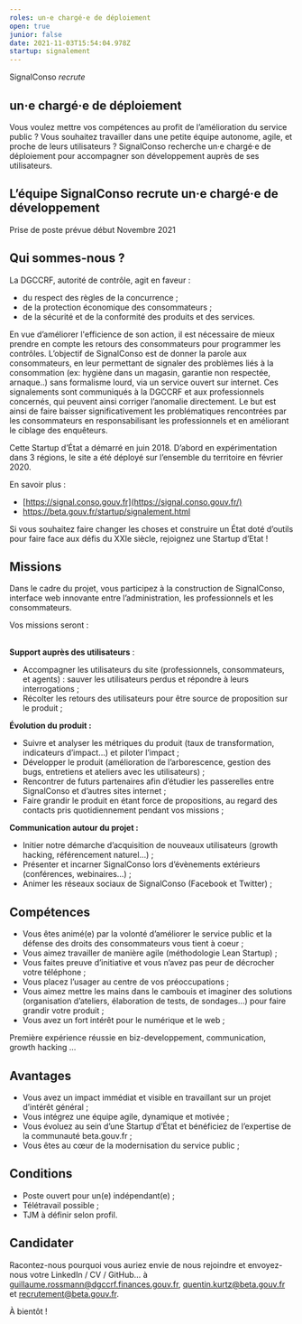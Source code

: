 ```yaml
---
roles: un·e chargé·e de déploiement
open: true
junior: false
date: 2021-11-03T15:54:04.978Z
startup: signalement
---
```

SignalConso *recrute*

## un·e chargé·e de déploiement

Vous voulez mettre vos compétences au profit de l’amélioration du service public ? Vous souhaitez travailler dans une petite équipe autonome, agile, et proche de leurs utilisateurs ? SignalConso recherche un·e chargé·e de déploiement pour accompagner son développement auprès de ses utilisateurs.

## L’équipe SignalConso recrute un·e chargé·e de développement

Prise de poste prévue début Novembre 2021

## Qui sommes-nous ?

La DGCCRF, autorité de contrôle, agit en faveur :

* du respect des règles de la concurrence ;
* de la protection économique des consommateurs ;
* de la sécurité et de la conformité des produits et des services.

En vue d’améliorer l'efficience de son action, il est nécessaire de mieux prendre en compte les retours des consommateurs pour programmer les contrôles. L’objectif de SignalConso est de donner la parole aux consommateurs, en leur permettant de signaler des problèmes liés à la consommation (ex: hygiène dans un magasin, garantie non respectée, arnaque..) sans formalisme lourd, via un service ouvert sur internet. Ces signalements sont communiqués à la DGCCRF et aux professionnels concernés, qui peuvent ainsi corriger l’anomalie directement. Le but est ainsi de faire baisser significativement les problématiques rencontrées par les consommateurs en responsabilisant les professionnels et en améliorant le ciblage des enquêteurs.

Cette Startup d’État a démarré en juin 2018. D’abord en expérimentation dans 3 régions, le site a été déployé sur l’ensemble du territoire en février 2020.

En savoir plus :

* [https://signal.conso.gouv.fr](https://signal.conso.gouv.fr/)
* <https://beta.gouv.fr/startup/signalement.html>

Si vous souhaitez faire changer les choses et construire un État doté d’outils pour faire face aux défis du XXIe siècle, rejoignez une Startup d’Etat !

## Missions

Dans le cadre du projet, vous participez à la construction de SignalConso, interface web innovante entre l’administration, les professionnels et les consommateurs.

Vos missions seront :

\
**Support auprès des utilisateurs** :

* Accompagner les utilisateurs du site (professionnels, consommateurs, et agents) : sauver les utilisateurs perdus et répondre à leurs interrogations ;
* Récolter les retours des utilisateurs pour être source de proposition sur le produit ;

**Évolution du produit :**

* Suivre et analyser les métriques du produit (taux de transformation, indicateurs d’impact…) et piloter l’impact ;
* Développer le produit (amélioration de l’arborescence, gestion des bugs, entretiens et ateliers avec les utilisateurs) ;
* Rencontrer de futurs partenaires afin d’étudier les passerelles entre SignalConso et d’autres sites internet ;
* Faire grandir le produit en étant force de propositions, au regard des contacts pris quotidiennement pendant vos missions ;

**Communication autour du projet :**

* Initier notre démarche d’acquisition de nouveaux utilisateurs (growth hacking, référencement naturel…) ;
* Présenter et incarner SignalConso lors d’évènements extérieurs (conférences, webinaires…) ;
* Animer les réseaux sociaux de SignalConso (Facebook et Twitter) ;



## Compétences

* Vous êtes animé(e) par la volonté d’améliorer le service public et la défense des droits des consommateurs vous tient à coeur ;
* Vous aimez travailler de manière agile (méthodologie Lean Startup) ;
* Vous faites preuve d’initiative et vous n’avez pas peur de décrocher votre téléphone ;
* Vous placez l’usager au centre de vos préoccupations ;
* Vous aimez mettre les mains dans le cambouis et imaginer des solutions (organisation d’ateliers, élaboration de tests, de sondages…) pour faire grandir votre produit ;
* Vous avez un fort intérêt pour le numérique et le web ;

Première expérience réussie en biz-developpement, communication, growth hacking …



## Avantages

* Vous avez un impact immédiat et visible en travaillant sur un projet d’intérêt général ;
* Vous intégrez une équipe agile, dynamique et motivée ;
* Vous évoluez au sein d’une Startup d’État et bénéficiez de l’expertise de la communauté beta.gouv.fr ;
* Vous êtes au cœur de la modernisation du service public ;



## Conditions

* Poste ouvert pour un(e) indépendant(e) ;
* Télétravail possible ;
* TJM à définir selon profil.



## Candidater

Racontez-nous pourquoi vous auriez envie de nous rejoindre et envoyez-nous votre LinkedIn / CV / GitHub… à guillaume.rossmann@dgccrf.finances.gouv.fr, quentin.kurtz@beta.gouv.fr et recrutement@beta.gouv.fr.

À bientôt !